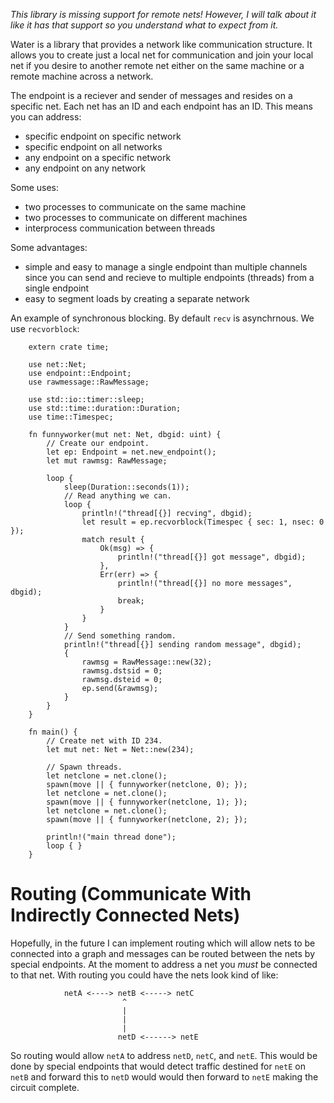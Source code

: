 _This library is missing support for remote nets! However, I will talk about
it like it has that support so you understand what to expect from it._

Water is a library that provides a network like communication structure. It allows
you to create just a local net for communication and join your local net if you
desire to another remote net either on the same machine or a remote machine across
a network.

The endpoint is a reciever and sender of messages and resides on a specific net.
Each net has an ID and each endpoint has an ID. This means you can address:

 * specific endpoint on specific network
 * specific endpoint on all networks
 * any endpoint on a specific network
 * any endpoint on any network

Some uses:

 * two processes to communicate on the same machine
 * two processes to communicate on different machines
 * interprocess communication between threads

Some advantages:

 * simple and easy to manage a single endpoint than multiple channels since you can send and recieve to multiple endpoints (threads) from a single endpoint
 * easy to segment loads by creating a separate network

An example of synchronous blocking. By default `recv` is asynchrnous. We use `recvorblock`:
```
    extern crate time;

    use net::Net;
    use endpoint::Endpoint;
    use rawmessage::RawMessage;

    use std::io::timer::sleep;
    use std::time::duration::Duration;
    use time::Timespec;

    fn funnyworker(mut net: Net, dbgid: uint) {
        // Create our endpoint.
        let ep: Endpoint = net.new_endpoint();
        let mut rawmsg: RawMessage;

        loop {
            sleep(Duration::seconds(1));
            // Read anything we can.
            loop { 
                println!("thread[{}] recving", dbgid);
                let result = ep.recvorblock(Timespec { sec: 1, nsec: 0 });
                match result {
                    Ok(msg) => {
                        println!("thread[{}] got message", dbgid);
                    },
                    Err(err) => {
                        println!("thread[{}] no more messages", dbgid);
                        break;
                    }
                }
            }
            // Send something random.
            println!("thread[{}] sending random message", dbgid);
            {
                rawmsg = RawMessage::new(32);
                rawmsg.dstsid = 0;
                rawmsg.dsteid = 0;
                ep.send(&rawmsg);
            }
        }
    }

    fn main() {
        // Create net with ID 234.
        let mut net: Net = Net::new(234);

        // Spawn threads.
        let netclone = net.clone();
        spawn(move || { funnyworker(netclone, 0); });
        let netclone = net.clone();
        spawn(move || { funnyworker(netclone, 1); });
        let netclone = net.clone();
        spawn(move || { funnyworker(netclone, 2); });

        println!("main thread done");
        loop { }
    }
```

Routing (Communicate With Indirectly Connected Nets)
===

Hopefully, in the future I can implement routing which will allow nets to be connected
into a graph and messages can be routed between the nets by special endpoints. At the
moment to address a net you _must_ be connected to that net. With routing you could have
the nets look kind of like:
```
            netA <----> netB <-----> netC
                         ^
                         |
                         |
                         |
                        netD <------> netE
```
So routing would allow `netA` to address `netD`, `netC`, and `netE`. This would be done
by special endpoints that would detect traffic destined for `netE` on `netB` and forward
this to `netD` would would then forward to `netE` making the circuit complete.